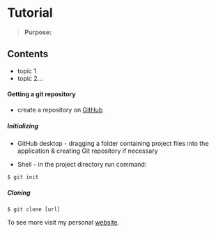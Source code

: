 # Tutorial
>**Purpose:**

## Contents
- topic 1
- topic 2...


#### Getting a git repository
- create a repository on [GitHub](www.github.com)

##### Initializing
- GitHub desktop - dragging a folder containing project files into the application & creating Git repository if necessary

- Shell - in the project directory run command:
```Shell
$ git init
```

##### Cloning
```Shell
$ git clone [url]
```

To see more visit my personal [website](http://prichodko.github.io).
